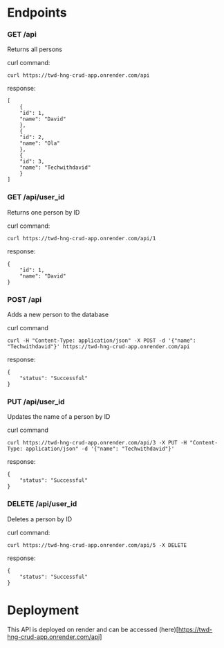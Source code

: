 # Endpoints

### GET /api
Returns all persons

curl command:
```
curl https://twd-hng-crud-app.onrender.com/api
```

response:
```
[
    {
	"id": 1,
	"name": "David"
    },
    {
	"id": 2,
	"name": "Ola"
    },
    {
	"id": 3,
	"name": "Techwithdavid"
    }
]
```

### GET /api/user_id
Returns one person by ID

curl command:
```
curl https://twd-hng-crud-app.onrender.com/api/1
```

response:
```
{
    "id": 1,
    "name": "David"
}
```

### POST /api
Adds a new person to the database

curl command
```
curl -H "Content-Type: application/json" -X POST -d '{"name": "Techwithdavid"}' https://twd-hng-crud-app.onrender.com/api
```

response:
```
{
    "status": "Successful"
}
```

### PUT /api/user_id
Updates the name of a person by ID

curl command
```
curl https://twd-hng-crud-app.onrender.com/api/3 -X PUT -H "Content-Type: application/json" -d '{"name": "Techwithdavid"}'
```

response:
```
{
    "status": "Successful"
}
```

### DELETE /api/user_id
Deletes a person by ID

curl command:
```
curl https://twd-hng-crud-app.onrender.com/api/5 -X DELETE
```

response:
```
{
    "status": "Successful"
}
```

# Deployment

This API is deployed on render and can be accessed (here)[https://twd-hng-crud-app.onrender.com/api]
